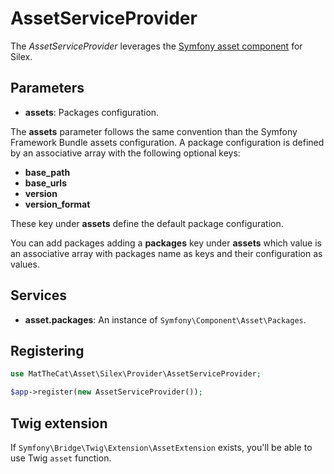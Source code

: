 # AssetServiceProvider

The *AssetServiceProvider* leverages the [Symfony asset component](http://symfony.com/doc/current/components/asset/introduction.html) for Silex.

## Parameters

- **assets**: Packages configuration.

The **assets** parameter follows the same convention than the Symfony Framework Bundle assets configuration. A package configuration is defined by an associative array with the following optional keys:

- **base_path**
- **base_urls**
- **version**
- **version_format**

These key under **assets** define the default package configuration.

You can add packages adding a **packages** key under **assets** which value is an associative array with packages name as keys and their configuration as values.

## Services

- **asset.packages**: An instance of `Symfony\Component\Asset\Packages`.

## Registering

```php
use MatTheCat\Asset\Silex\Provider\AssetServiceProvider;

$app->register(new AssetServiceProvider());
```

## Twig extension

If `Symfony\Bridge\Twig\Extension\AssetExtension` exists, you'll be able to use Twig `asset` function.